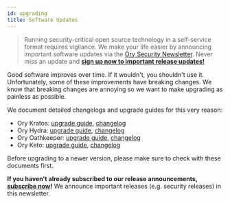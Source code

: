 ```yaml
---
id: upgrading
title: Software Updates
---
```


> Running security-critical open source technology in a self-service format
> requires vigilance. We make your life easier by announcing important software
> updates via the [Ory Security Newsletter](http://eepurl.com/di390P). Never
> miss an update and
> **[sign up now to important release updates!](http://eepurl.com/di390P)**

Good software improves over time. If it wouldn't, you shouldn't use it.
Unfortunately, some of these improvements have breaking changes. We know that
breaking changes are annoying so we want to make upgrading as painless as
possible.

We document detailed changelogs and upgrade guides for this very reason:

- Ory Kratos:
  [upgrade guide](https://github.com/ory/kratos/blob/master/UPGRADE.md),
  [changelog](https://github.com/ory/kratos/blob/master/CHANGELOG.md)
- Ory Hydra:
  [upgrade guide](https://github.com/ory/hydra/blob/master/UPGRADE.md),
  [changelog](https://github.com/ory/hydra/blob/master/CHANGELOG.md)
- Ory Oathkeeper:
  [upgrade guide](https://github.com/ory/oathkeeper/blob/master/UPGRADE.md),
  [changelog](https://github.com/ory/oathkeeper/blob/master/CHANGELOG.md)
- Ory Keto: [upgrade guide](https://github.com/ory/keto/blob/master/UPGRADE.md),
  [changelog](https://github.com/ory/keto/blob/master/CHANGELOG.md)

Before upgrading to a newer version, please make sure to check with these
documents first.

**If you haven't already subscribed to our release announcements,
[subscribe now](http://eepurl.com/di390P)!** We announce important releases
(e.g. security releases) in this newsletter.
